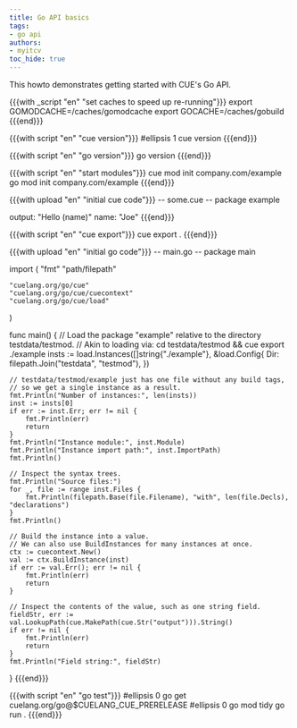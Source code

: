 ```yaml
---
title: Go API basics
tags:
- go api
authors:
- myitcv
toc_hide: true
---
```


This howto demonstrates getting started with CUE's Go API.

{{{with _script "en" "set caches to speed up re-running"}}}
export GOMODCACHE=/caches/gomodcache
export GOCACHE=/caches/gobuild
{{{end}}}

{{{with script "en" "cue version"}}}
#ellipsis 1
cue version
{{{end}}}

{{{with script "en" "go version"}}}
go version
{{{end}}}

{{{with script "en" "start modules"}}}
cue mod init company.com/example
go mod init company.com/example
{{{end}}}

{{{with upload "en" "initial cue code"}}}
-- some.cue --
package example

output: "Hello \(name)"
name:   "Joe"
{{{end}}}


{{{with script "en" "cue export"}}}
cue export .
{{{end}}}


{{{with upload "en" "initial go code"}}}
-- main.go --
package main

import (
	"fmt"
	"path/filepath"

	"cuelang.org/go/cue"
	"cuelang.org/go/cue/cuecontext"
	"cuelang.org/go/cue/load"
)

func main() {
	// Load the package "example" relative to the directory testdata/testmod.
	// Akin to loading via: cd testdata/testmod && cue export ./example
	insts := load.Instances([]string{"./example"}, &load.Config{
		Dir: filepath.Join("testdata", "testmod"),
	})

	// testdata/testmod/example just has one file without any build tags,
	// so we get a single instance as a result.
	fmt.Println("Number of instances:", len(insts))
	inst := insts[0]
	if err := inst.Err; err != nil {
		fmt.Println(err)
		return
	}
	fmt.Println("Instance module:", inst.Module)
	fmt.Println("Instance import path:", inst.ImportPath)
	fmt.Println()

	// Inspect the syntax trees.
	fmt.Println("Source files:")
	for _, file := range inst.Files {
		fmt.Println(filepath.Base(file.Filename), "with", len(file.Decls), "declarations")
	}
	fmt.Println()

	// Build the instance into a value.
	// We can also use BuildInstances for many instances at once.
	ctx := cuecontext.New()
	val := ctx.BuildInstance(inst)
	if err := val.Err(); err != nil {
		fmt.Println(err)
		return
	}

	// Inspect the contents of the value, such as one string field.
	fieldStr, err := val.LookupPath(cue.MakePath(cue.Str("output"))).String()
	if err != nil {
		fmt.Println(err)
		return
	}
	fmt.Println("Field string:", fieldStr)
}
{{{end}}}

{{{with script "en" "go test"}}}
#ellipsis 0
go get cuelang.org/go@$CUELANG_CUE_PRERELEASE
#ellipsis 0
go mod tidy
go run .
{{{end}}}
